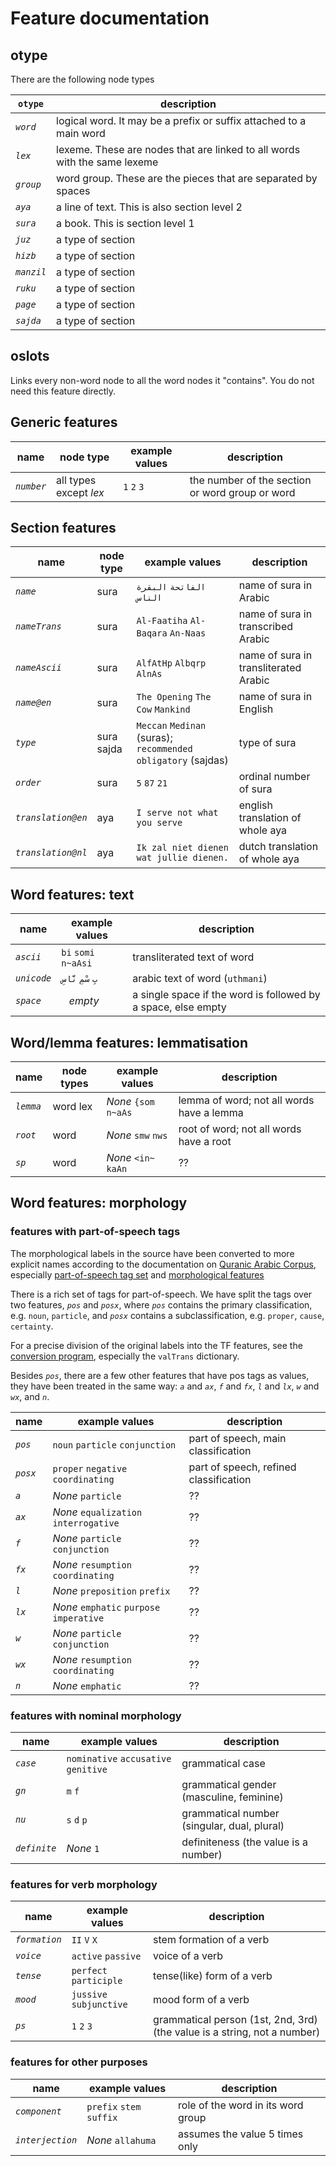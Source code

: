 # Feature documentation

## otype

There are the following node types

`otype` | description
--- | ---
*`word`* | logical word. It may be a prefix or suffix attached to a main word
*`lex`* | lexeme. These are nodes that are linked to all words with the same lexeme
*`group`* | word group. These are the pieces that are separated by spaces
*`aya`* | a line of text. This is also section level 2
*`sura`* | a book. This is section level 1
*`juz`* | a type of section
*`hizb`* | a type of section
*`manzil`* | a type of section
*`ruku`* | a type of section
*`page`* | a type of section
*`sajda`* | a type of section

## oslots

Links every non-word node to all the word nodes it "contains".
You do not need this feature directly.

## Generic features

name | node type | example values | description
--- | --- | --- | ---
*`number`* | all types except *lex*  | `1` `2` `3` | the number of the section or word group or word

## Section features

name | node type | example values | description
--- | --- | --- | ---
*`name`* | sura | `الفاتحة` `البقرة` `الناس` | name of sura in Arabic
*`nameTrans`* | sura | `Al-Faatiha` `Al-Baqara` `An-Naas` | name of sura in transcribed Arabic
*`nameAscii`* | sura | `AlfAtHp` `Albqrp` `AlnAs` | name of sura in transliterated Arabic
*`name@en`* | sura | `The Opening` `The Cow` `Mankind` | name of sura in English
*`type`* | sura  sajda | `Meccan` `Medinan` (suras); `recommended` `obligatory` (sajdas) | type of sura
*`order`* | sura | `5` `87` `21` | ordinal number of sura
*`translation@en`* | aya | `I serve not what you serve` | english translation of whole aya
*`translation@nl`* | aya | `Ik zal niet dienen wat jullie dienen.` | dutch translation of whole aya

## Word features: text

name | example values | description
--- | --- | ---
*`ascii`* | `bi` `somi` `n~aAsi` | transliterated text of word
*`unicode`* | `بِ` `سْمِ` `نَّاسِ` | arabic text of word (`uthmani`)
*`space`* | ` ` *empty*  | a single space if the word is followed by a space, else empty

## Word/lemma features: lemmatisation

name | node types | example values | description
--- | --- | --- | ---
*`lemma`* | word lex | *None* `{som` `n~aAs` | lemma of word; not all words have a lemma
*`root`* | word | *None* `smw` `nws` | root of word; not all words have a root
*`sp`* | word | *None* `<in~` `kaAn` | ??

## Word features: morphology

### features with part-of-speech tags

The morphological labels in the source have been converted to more
explicit names according to the documentation on 
[Quranic Arabic Corpus](http://corpus.quran.com/releasenotes.jsp),
especially
[part-of-speech tag set](http://corpus.quran.com/documentation/tagset.jsp)
and
[morphological features](http://corpus.quran.com/documentation/morphologicalfeatures.jsp)

There is a rich set of tags for part-of-speech. 
We have split the tags over two features, *`pos`* and *`posx`*, where
*`pos`* contains the primary classification, e.g. `noun`, `particle`, and
*`posx`* contains a subclassification, e.g. `proper`, `cause`, `certainty`.

For a precise division of the original labels into the TF features,
see the
[conversion program](https://github.com/q-ran/quran/blob/master/programs/tfFromMorph.py),
especially the `valTrans` dictionary.

Besides *`pos`*, there are a few other features that have pos tags as values,
they have been treated in the same way: *`a`* and *`ax`*, *`f`* and *`fx`*,
*`l`* and *`lx`*, *`w`* and *`wx`*, and *`n`*.

name | example values | description
--- | --- | ---
*`pos`* | `noun` `particle` `conjunction` | part of speech, main classification
*`posx`* | `proper` `negative` `coordinating` | part of speech, refined classification
*`a`* | *None* `particle` | ??
*`ax`* | *None* `equalization` `interrogative` | ??
*`f`* | *None* `particle` `conjunction` | ??
*`fx`* | *None* `resumption` `coordinating` | ??
*`l`* | *None* `preposition` `prefix` | ??
*`lx`* | *None* `emphatic` `purpose` `imperative` | ??
*`w`* | *None* `particle` `conjunction` | ??
*`wx`* | *None* `resumption` `coordinating` | ??
*`n`* | *None* `emphatic` | ??

### features with nominal morphology

name | example values | description
--- | --- | ---
*`case`* | `nominative` `accusative` `genitive` | grammatical case
*`gn`* | `m` `f` | grammatical gender (masculine, feminine)
*`nu`* | `s` `d` `p` | grammatical number (singular, dual, plural)
*`definite`* | *None* `1` | definiteness (the value is a number) 

### features for verb morphology

name | example values | description
--- | --- | ---
*`formation`* | `II` `V` `X` | stem formation of a verb
*`voice`* | `active` `passive` | voice of a verb
*`tense`* | `perfect` `participle` | tense(like) form of a verb
*`mood`* | `jussive` `subjunctive` | mood form of a verb
*`ps`* | `1` `2` `3` | grammatical person (1st, 2nd, 3rd) (the value is a string, not a number)

### features for other purposes

name | example values | description
--- | --- | ---
*`component`* | `prefix` `stem` `suffix` | role of the word in its word group
*`interjection`* | *None* `allahuma` | assumes the value 5 times only 

